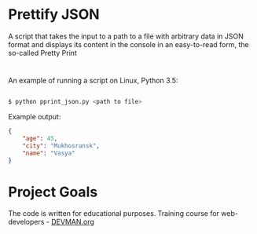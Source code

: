 # Prettify JSON

A script that takes the input to a path to a file with arbitrary data
in JSON format and displays its content in the console in an easy-to-read form,
the so-called Pretty Print

#

An example of running a script on Linux, Python 3.5:

```bash

$ python pprint_json.py <path to file>
```


Example output:

```json
{
    "age": 45,
    "city": "Mukhosransk",
    "name": "Vasya"
}
```

# Project Goals

The code is written for educational purposes. Training course for web-developers - [DEVMAN.org](https://devman.org)

